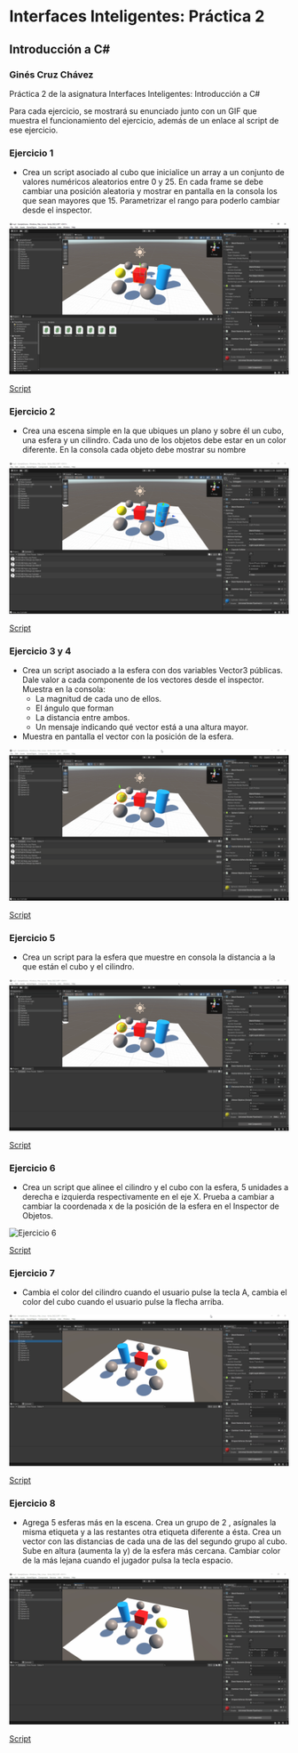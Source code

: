 # Interfaces Inteligentes: Práctica 2
## Introducción a C#
### Ginés Cruz Chávez
Práctica 2 de la asignatura Interfaces Inteligentes: Introducción a C#

Para cada ejercicio, se mostrará su enunciado junto con un GIF que muestra el funcionamiento del ejercicio, además de un enlace al script de ese ejercicio.

### Ejercicio 1
* Crea un script asociado al cubo que inicialice un array a un conjunto de valores numéricos aleatorios entre 0 y 25. En cada frame se debe cambiar una posición aleatoria y mostrar en pantalla en la consola los que sean mayores que 15. Parametrizar el rango para poderlo cambiar desde el inspector. 

![Ejercicio 1](gif/ejercicio1.gif)

[Script](scripts/ArrayAleatorio.cs)

### Ejercicio 2
* Crea una escena simple en la que ubiques un plano y sobre él un cubo, una esfera y un cilindro. Cada uno de los objetos debe estar en un color diferente. En la consola cada objeto debe mostrar su nombre

![Ejercicio 2](gif/ejercicio2.gif)

[Script](scripts/DecirNombre.cs)

### Ejercicio 3 y 4
* Crea un script asociado a la esfera con dos variables Vector3 públicas. Dale valor a cada componente de los vectores desde el inspector. Muestra en la consola:
    * La magnitud de cada uno de ellos. 
    * El ángulo que forman
    * La distancia entre ambos.
    * Un mensaje indicando qué vector está a una altura mayor.
* Muestra en pantalla el vector con la posición de la esfera.

![Ejercicio 3](gif/ejercicio3y4.gif)

[Script](scripts/VectorEsfera.cs)

### Ejercicio 5
* Crea un script para la esfera que muestre en consola la distancia a la que están el cubo y el cilindro.

![Ejercicio 5](gif/ejercicio5.gif)

[Script](scripts/DistanciaEsfera.cs)

### Ejercicio 6
* Crea un script que alinee el cilindro y el cubo con la esfera, 5  unidades a derecha e izquierda respectivamente en el eje X. Prueba a cambiar a cambiar la coordenada x de la posición de la esfera en el Inspector de Objetos.

![Ejercicio 6](gif/ejercicio6.gif)

[Script](scripts/AlinearObjetos.cs)

### Ejercicio 7
* Cambia el color del cilindro cuando el usuario pulse la tecla A, cambia el color del cubo cuando el usuario pulse la flecha arriba.

![Ejercicio 7](gif/ejercicio7.gif)

[Script](scripts/CambiarColor.cs)

### Ejercicio 8
* Agrega 5 esferas más en la escena. Crea un grupo de 2 , asígnales la misma etiqueta y a las restantes otra etiqueta diferente a ésta. Crea un vector con las distancias de cada una de las del segundo grupo al cubo. Sube en altura (aumenta la y) de la esfera más cercana. Cambiar color de la más lejana cuando el jugador pulsa la tecla espacio.

![Ejercicio 8](gif/ejercicio8.gif)

[Script](scripts/GruposEsferas.cs)
